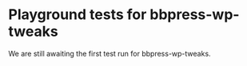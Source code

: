 # Playground tests for bbpress-wp-tweaks
We are still awaiting the first test run for bbpress-wp-tweaks.
